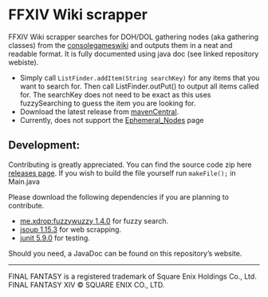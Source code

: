 # FFXIV Wiki scrapper
FFXIV Wiki scrapper searches for DOH/DOL gathering nodes (aka gathering classes) from
the [consolegameswiki](https://ffxiv.consolegameswiki.com/wiki/Unspoiled_Nodes)
and outputs them in a neat and readable format. It is fully documented using java doc (see linked repository webiste).

- Simply call `ListFinder.addItem(String searchKey)` for any items that you want to search for. Then call ListFinder.outPut() to output all items 
called for. The searchKey does not need to be exact as this uses fuzzySearching to guess the item you are looking for.
- Download the latest release from [mavenCentral](https://search.maven.org/artifact/io.github.Core310/FFXIV-Wiki-Fetcher).
- Currently, does not support the
  [Ephemeral_Nodes](https://ffxiv.consolegameswiki.com/wiki/Ephemeral_Nodes) page
## Development:
Contributing is greatly appreciated. You can find the source code zip here [releases page](https://github.com/Core310/FFXIV-Wiki-Fetcher/releases).
If you wish to build the file yourself run `makeFile();` in Main.java

Please download the following dependencies if you are planning to contribute.
- [me.xdrop:fuzzywuzzy 1.4.0](https://github.com/xdrop/fuzzywuzzy) for fuzzy search.
- [jsoup 1.15.3](https://jsoup.org/) for web scrapping.
- [junit 5.9.0](https://github.com/junit-team/junit5) for testing.

Should you need, a JavaDoc can be found on this repository’s website.

---
FINAL FANTASY is a registered trademark of Square Enix Holdings Co., Ltd.<br />
FINAL FANTASY XIV © SQUARE ENIX CO., LTD.
